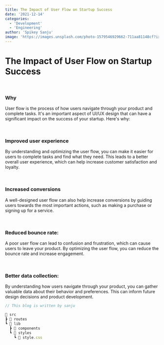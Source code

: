 ```yaml
---
title: The Impact of User Flow on Startup Success
date: '2021-12-14'
categories:
  - 'Development'
  - 'Engineering'
author: 'Spikey Sanju'
image: 'https://images.unsplash.com/photo-1579546929662-711aa81148cf?ixlib=rb-4.0.3&ixid=MnwxMjA3fDB8MHxwaG90by1wYWdlfHx8fGVufDB8fHx8&auto=format&fit=crop&w=1470&q=80'
---
```


<script>
import CodeHeader from '$lib/components/codeheader/CodeHeader.svelte';
</script>

# The Impact of User Flow on Startup Success

<slot/>

<br/>

### Why

User flow is the process of how users navigate through your product and complete tasks. It's an important aspect of UI/UX design that can have a significant impact on the success of your startup. Here's why:

<br/>

### Improved user experience

By understanding and optimizing the user flow, you can make it easier for users to complete tasks and find what they need. This leads to a better overall user experience, which can help increase customer satisfaction and loyalty.

<br/>

### Increased conversions

A well-designed user flow can also help increase conversions by guiding users towards the most important actions, such as making a purchase or signing up for a service.

<br/>

### Reduced bounce rate:

A poor user flow can lead to confusion and frustration, which can cause users to leave your product. By optimizing the user flow, you can reduce the bounce rate and increase engagement.

<br/>

### Better data collection:

By understanding how users navigate through your product, you can gather valuable data about their behavior and preferences. This can inform future design decisions and product development.

<CodeHeader title="📂 VS code folder structure"/>

```js
// This blog is written by sanju

📂 src
┣ 📁 routes
┗ 📂 lib
  ┣ 📁 components
  ┗ 📂 styles
    ┗ 📜 style.css
```
